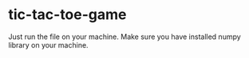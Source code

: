 # tic-tac-toe-game
Just run the file on your machine.
Make sure you have installed numpy library on your machine.
